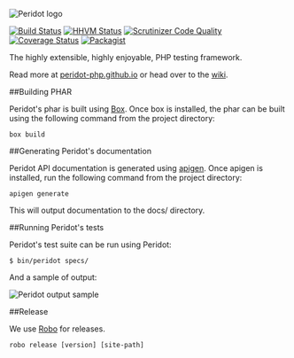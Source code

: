 ![Peridot logo](https://raw.github.com/peridot-php/peridot/master/logo.png "Peridot logo")

[![Build Status](https://travis-ci.org/peridot-php/peridot.png)](https://travis-ci.org/peridot-php/peridot) [![HHVM Status](http://hhvm.h4cc.de/badge/peridot-php/peridot.svg)](http://hhvm.h4cc.de/package/peridot-php/peridot)
[![Scrutinizer Code Quality](https://scrutinizer-ci.com/g/peridot-php/peridot/badges/quality-score.png?b=master)](https://scrutinizer-ci.com/g/peridot-php/peridot/?branch=master) [![Coverage Status](https://coveralls.io/repos/peridot-php/peridot/badge.png?branch=master)](https://coveralls.io/r/peridot-php/peridot?branch=master)
[![Packagist](https://img.shields.io/packagist/dt/peridot-php/peridot.svg?style=flat)](https://packagist.org/packages/peridot-php/peridot)

The highly extensible, highly enjoyable, PHP testing framework.

Read more at [peridot-php.github.io](http://peridot-php.github.io/) or head over to the [wiki](https://github.com/peridot-php/peridot/wiki).

##Building PHAR

Peridot's phar is built using [Box](http://box-project.org/). Once box is installed, the phar can be built using
the following command from the project directory:

```
box build
```

##Generating Peridot's documentation

Peridot API documentation is generated using [apigen](https://github.com/apigen/apigen). Once apigen is installed, run
the following command from the project directory:

```
apigen generate
```

This will output documentation to the docs/ directory.

##Running Peridot's tests

Peridot's test suite can be run using Peridot:

```
$ bin/peridot specs/
```

And a sample of output:

![Peridot output sample](https://raw.github.com/peridot-php/peridot/master/output-sample.png "Peridot output sample")

##Release

We use [Robo](https://github.com/Codegyre/Robo) for releases.

```
robo release [version] [site-path]
```
